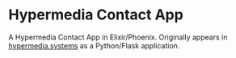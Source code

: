 # Hypermedia Contact App

A Hypermedia Contact App in Elixir/Phoenix. Originally appears in [hypermedia.systems](https://hypermedia.systems/) as a Python/Flask application.
